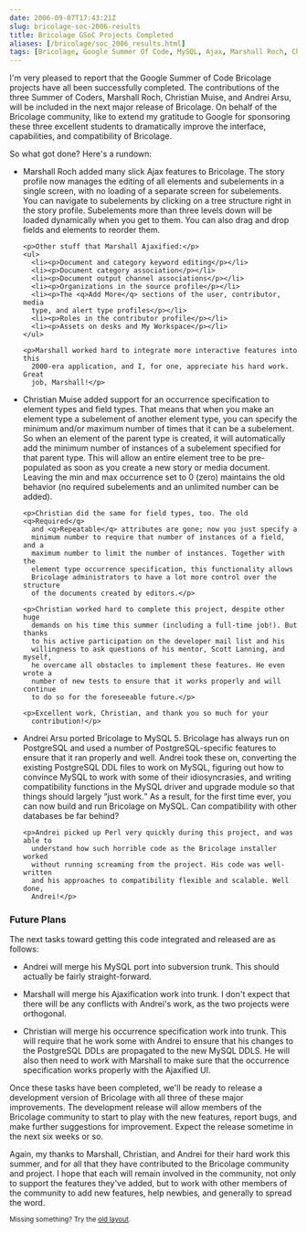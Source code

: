 ```yaml
--- 
date: 2006-09-07T17:43:21Z
slug: bricolage-soc-2006-results
title: Bricolage GSoC Projects Completed
aliases: [/bricolage/soc_2006_results.html]
tags: [Bricolage, Google Summer Of Code, MySQL, Ajax, Marshall Roch, Christian Muise, Andrei Arsu]
---
```


<p>I'm very pleased to report that the Google Summer of Code Bricolage
projects have all been successfully completed. The contributions of the three
Summer of Coders, Marshall Roch, Christian Muise, and Andrei Arsu, will be
included in the next major release of Bricolage. On behalf of the Bricolage
community, like to extend my gratitude to Google for sponsoring these three
excellent students to dramatically improve the interface, capabilities, and
compatibility of Bricolage.</p>

<p>So what got done? Here's a rundown:</p>

<ul>
  <li>
    <p>Marshall Roch added many slick Ajax features to Bricolage. The story
      profile now manages the editing of all elements and subelements in a
      single screen, with no loading of a separate screen for subelements. You
      can navigate to subelements by clicking on a tree structure right in the
      story profile. Subelements more than three levels down will be loaded
      dynamically when you get to them. You can also drag and drop fields and
      elements to reorder them.</p>

    <p>Other stuff that Marshall Ajaxified:</p>
    <ul>
      <li><p>Document and category keyword editing</p></li>
      <li><p>Document category association</p></li>
      <li><p>Document output channel associations</p></li>
      <li><p>Organizations in the source profile</p></li>
      <li><p>The <q>Add More</q> sections of the user, contributor, media
      type, and alert type profiles</p></li>
      <li><p>Roles in the contributor profile</p></li>
      <li><p>Assets on desks and My Workspace</p></li>
    </ul>

    <p>Marshall worked hard to integrate more interactive features into this
      2000-era application, and I, for one, appreciate his hard work. Great
      job, Marshall!</p>
  </li>

  <li>
    <p>Christian Muise added support for an occurrence specification to
      element types and field types. That means that when you make an element
      type a subelement of another element type, you can specify the minimum
      and/or maximum number of times that it can be a subelement. So when an
      element of the parent type is created, it will automatically add the
      minimum number of instances of a subelement specified for that parent
      type. This will allow an entire element tree to be pre-populated as soon
      as you create a new story or media document. Leaving the min and max
      occurrence set to 0 (zero) maintains the old behavior (no required
      subelements and an unlimited number can be added).</p>

    <p>Christian did the same for field types, too. The old <q>Required</q>
      and <q>Repeatable</q> attributes are gone; now you just specify a
      minimum number to require that number of instances of a field, and a
      maximum number to limit the number of instances. Together with the
      element type occurrence specification, this functionality allows
      Bricolage administrators to have a lot more control over the structure
      of the documents created by editors.</p>

    <p>Christian worked hard to complete this project, despite other huge
      demands on his time this summer (including a full-time job!). But thanks
      to his active participation on the developer mail list and his
      willingness to ask questions of his mentor, Scott Lanning, and myself,
      he overcame all obstacles to implement these features. He even wrote a
      number of new tests to ensure that it works properly and will continue
      to do so for the foreseeable future.</p>

    <p>Excellent work, Christian, and thank you so much for your
      contribution!</p>
  </li>

  <li>
    <p>Andrei Arsu ported Bricolage to MySQL 5. Bricolage has always run on
      PostgreSQL and used a number of PostgreSQL-specific features to ensure
      that it ran properly and well. Andrei took these on, converting the
      existing PostgreSQL DDL files to work on MySQL, figuring out how to
      convince MySQL to work with some of their idiosyncrasies, and writing
      compatibility functions in the MySQL driver and upgrade module so that
      things should largely <q>just work.</q> As a result, for the first time
      ever, you can now build and run Bricolage on MySQL. Can compatibility
      with other databases be far behind?</p>

    <p>Andrei picked up Perl very quickly during this project, and was able to
      understand how such horrible code as the Bricolage installer worked
      without running screaming from the project. His code was well-written
      and his approaches to compatibility flexible and scalable. Well done,
      Andrei!</p>
  </li>
</ul>

<h3>Future Plans</h3>

<p>The next tasks toward getting this code integrated and released are as
follows:</p>

<ul>
  <li><p>Andrei will merge his MySQL port into subversion trunk. This should
  actually be fairly straight-forward.</p></li>

  <li><p>Marshall will merge his Ajaxification work into trunk. I don't expect
  that there will be any conflicts with Andrei's work, as the two projects
  were orthogonal.</p></li>

  <li><p>Christian will merge his occurrence specification work into trunk.
  This will require that he work some with Andrei to ensure that his changes to
  the PostgreSQL DDLs are propagated to the new MySQL DDLS. He will also then
  need to work with Marshall to make sure that the occurrence specification
  works properly with the Ajaxified UI.</p></li>
</ul>

<p>Once these tasks have been completed, we'll be ready to release a
development version of Bricolage with all three of these major improvements.
The development release will allow members of the Bricolage community to start
to play with the new features, report bugs, and make further suggestions for
improvement. Expect the release sometime in the next six weeks or so.</p>

<p>Again, my thanks to Marshall, Christian, and Andrei for their hard work
this summer, and for all that they have contributed to the Bricolage community
and project. I hope that each will remain involved in the community, not only
to support the features they've added, but to work with other members of the
community to add new features, help newbies, and generally to spread the
word.</p>

<p class="past"><small>Missing something? Try the <a rel="nofollow" href="http://past.justatheory.com/bricolage/soc_2006_results.html">old layout</a>.</small></p>


